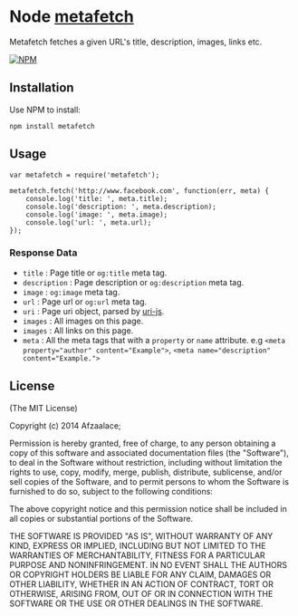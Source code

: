 # Node [metafetch](https://www.npmjs.org/package/metafetch)

Metafetch fetches a given URL's title, description, images, links etc.

[![NPM](https://nodei.co/npm/metafetch.png?downloadRank=true&downloads=true)](https://nodei.co/npm/metafetch.png?downloadRank=true&downloads=true)

## Installation ##

Use NPM to install:

    npm install metafetch

## Usage

    var metafetch = require('metafetch');

    metafetch.fetch('http://www.facebook.com', function(err, meta) {
        console.log('title: ', meta.title);
        console.log('description: ', meta.description);
        console.log('image: ', meta.image);
        console.log('url: ', meta.url);
    });

### Response Data

* `title` : Page title or `og:title` meta tag.
* `description` : Page description or `og:description` meta tag.
* `image` : `og:image` meta tag.
* `url` : Page url or `og:url` meta tag.
* `uri` : Page uri object, parsed by [uri-js](https://github.com/garycourt/uri-js).
* `images` : All images on this page.
* `images` : All links on this page.
* `meta` : All the meta tags that with a `property` or `name` attribute. e.g `<meta property="author" content="Example">`, `<meta name="description" content="Example.">`

## License ##

(The MIT License)

Copyright (c) 2014 Afzaalace;

Permission is hereby granted, free of charge, to any person obtaining a copy
of this software and associated documentation files (the "Software"), to deal
in the Software without restriction, including without limitation the rights
to use, copy, modify, merge, publish, distribute, sublicense, and/or sell
copies of the Software, and to permit persons to whom the Software is
furnished to do so, subject to the following conditions:

The above copyright notice and this permission notice shall be included in all
copies or substantial portions of the Software.

THE SOFTWARE IS PROVIDED "AS IS", WITHOUT WARRANTY OF ANY KIND, EXPRESS OR
IMPLIED, INCLUDING BUT NOT LIMITED TO THE WARRANTIES OF MERCHANTABILITY,
FITNESS FOR A PARTICULAR PURPOSE AND NONINFRINGEMENT. IN NO EVENT SHALL THE
AUTHORS OR COPYRIGHT HOLDERS BE LIABLE FOR ANY CLAIM, DAMAGES OR OTHER
LIABILITY, WHETHER IN AN ACTION OF CONTRACT, TORT OR OTHERWISE, ARISING FROM,
OUT OF OR IN CONNECTION WITH THE SOFTWARE OR THE USE OR OTHER DEALINGS IN THE
SOFTWARE.